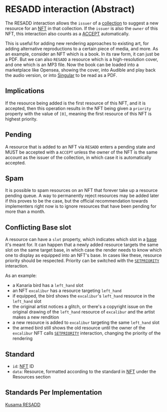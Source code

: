# RESADD interaction (Abstract)

The RESADD interaction allows the `issuer` of a [collection](../entities/collection.md) to suggest a
new resource for an [NFT](../entities/nft.md) in that collection. If the `issuer` is also the
`owner` of this NFT, this interaction also counts as a [ACCEPT](accept.md) automatically.

This is useful for adding new rendering approaches to existing art, for adding alternative
reproductions to a certain piece of media, and more. As an example, consider an NFT which is a book.
In its raw form, it can just be a PDF. But we can also `RESADD` a resource which is a
high-resolution cover, and one which is an MP3 file. Now the book can be loaded into a marketplace
like Opensea, showing the cover, into Audible and play back the audio version, or into
[Singular](https://singular.rmrk.app) to be read as a PDF.

## Implications

If the resource being added is the first resource of this NFT, and it is accepted, then this
operation results in the NFT being given a `priority` property with the value of `[0]`, meaning the
first resource of this NFT is highest priority.

## Pending

A resource that is added to an NFT via `RESADD` enters a pending state and MUST be accepted with a
`ACCEPT` unless the owner of the NFT is the same account as the issuer of the collection, in which
case it is automatically accepted.

## Spam

It is possible to spam resources on an NFT that forever take up a resource pending queue. A way to
permanently reject resources may be added later if this proves to be the case, but the official
recommendation towards implementers right now is to ignore resources that have been pending for more
than a month.

## Conflicting Base slot

A resource can have a `slot` property, which indicates which slot in a [base](../entities/base.md)
it's meant for. It can happen that a newly added resource targets the same slot on the same target
base, in which case the render needs to know which one to display as equipped into an NFT's base. In
cases like these, resource priority should be respected. Priority can be switched with the
[`SETPRIORITY`](setpriority.md) interaction.

As an example:

- a Kanaria bird has a `left_hand` slot
- an NFT `excalibur` has a resource targeting `left_hand`
- if equipped, the bird shows the `excalibur`'s `left_hand` resource in the `left_hand` slot
- the original artist notices a glitch, or there's a copyright issue on the original drawing of the
  `left_hand` resource of `excalibur` and the artist makes a new rendition
- a new resource is added to `excalibur` targeting the same `left_hand` slot
- the armed bird still shows the old resource until the owner of the `excalibur` NFT calls
  [`SETPRIORITY`](setpriority.md) interaction, changing the priority of the rendering

## Standard
- `id`: [NFT](../entities/nft.md) ID
- `data`: Resource, formatted according to the standard in [NFT](../entities/nft.md) under the Resources section

## Standards Per Implementation

[Kusama RESADD](../../kusama/interactions/resadd.md)
